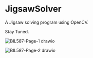# JigsawSolver
A Jigsaw solving program using OpenCV.

Stay Tuned.

![BIL587-Page-1 drawio](https://user-images.githubusercontent.com/60625692/223034198-5b2a42b5-953f-47fe-b97f-da129be998b6.png)


![BIL587-Page-2 drawio](https://user-images.githubusercontent.com/60625692/223034088-3ba6bc6d-63a4-4c7c-a43e-e44f43ba73cc.png)

